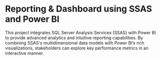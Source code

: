 # Reporting & Dashboard using SSAS and Power BI
This project integrates SQL Server Analysis Services (SSAS) with Power BI to provide advanced analytics and intuitive reporting capabilities. 
By combining SSAS's multidimensional data models with Power BI’s rich visualizations, stakeholders can explore key performance metrics in an interactive manner.
